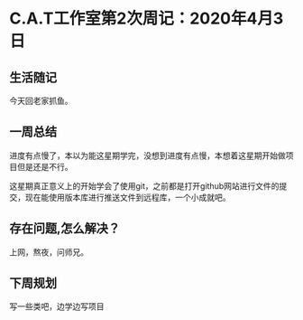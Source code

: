 # C.A.T工作室第2次周记：2020年4月3日

## 生活随记

今天回老家抓鱼。

## 一周总结

进度有点慢了，本以为能这星期学完，没想到进度有点慢，本想着这星期开始做项目但是还是不行。

这星期真正意义上的开始学会了使用git，之前都是打开github网站进行文件的提交，现在能使用版本库进行推送文件到远程库，一个小成就吧。

## 存在问题,怎么解决？

上网，熬夜，问师兄。

## 下周规划

写一些类吧，边学边写项目
